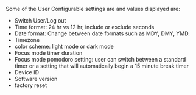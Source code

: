 Some of the User Configurable settings are and values displayed are:
- Switch User/Log out
- Time format: 24 hr vs 12 hr, include or exclude seconds
- Date format: Change between date formats such as MDY, DMY, YMD.
- Timezone
- color scheme: light mode or dark mode
- Focus mode timer duration
- Focus mode pomodoro setting: user can switch between a standard timer or a setting that will automatically begin a 15 minute break timer
- Device ID
- Software version
- factory reset
